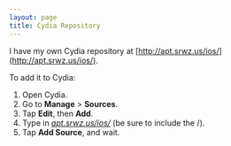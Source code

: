 ```yaml
---
layout: page
title: Cydia Repository
---
```


I have my own Cydia repository at [http://apt.srwz.us/ios/](http://apt.srwz.us/ios/).

To add it to Cydia:

1.  Open Cydia.
2.  Go to **Manage** &gt; **Sources**.
3.  Tap **Edit**, then **Add**.
4.  Type in _[apt.srwz.us/ios/](http://apt.srwz.us/ios/)_ (be sure to include the /).
5.  Tap **Add Source**, and wait.
